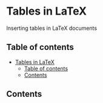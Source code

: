 # Tables in LaTeX

Inserting tables in LaTeX documents

## Table of contents

- [Tables in LaTeX](#tables-in-latex)
    - [Table of contents](#table-of-contents)
    - [Contents](#contents)

## Contents

